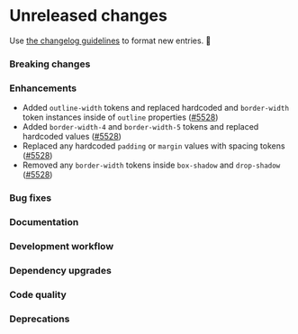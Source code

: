 # Unreleased changes

Use [the changelog guidelines](/documentation/Versioning%20and%20changelog.md) to format new entries. 💜

### Breaking changes

### Enhancements

- Added `outline-width` tokens and replaced hardcoded and `border-width` token instances inside of `outline` properties ([#5528](https://github.com/Shopify/polaris/pull/5528))
- Added `border-width-4` and `border-width-5` tokens and replaced hardcoded values ([#5528](https://github.com/Shopify/polaris/pull/5528))
- Replaced any hardcoded `padding` or `margin` values with spacing tokens ([#5528](https://github.com/Shopify/polaris/pull/5528))
- Removed any `border-width` tokens inside `box-shadow` and `drop-shadow` ([#5528](https://github.com/Shopify/polaris/pull/5528))

### Bug fixes

### Documentation

### Development workflow

### Dependency upgrades

### Code quality

### Deprecations
